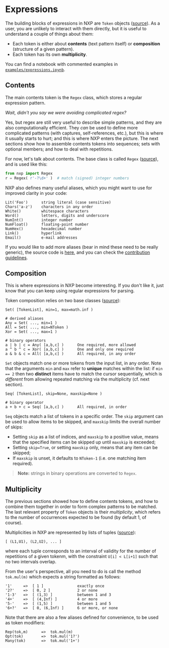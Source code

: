 
# Expressions

The building blocks of expressions in NXP are `Token` objects ([source](https://github.com/jhadida/nxp/blob/master/src/nxp/expr/base.py)). 
As a user, you are unlikely to interact with them directly, but it is useful to understand a couple of things about them:

- Each token is either about **contents** (text pattern itself) or **composition** (structure of a given pattern).
- Each token has its own **multiplicity**.

You can find a notebook with commented examples in [`examples/expressions.ipynb`](https://github.com/jhadida/nxp/blob/master/examples/expressions.ipynb).

## Contents

The main contents token is the `Regex` class, which stores a regular expression pattern. 

_Wait, didn't you say we were avoiding complicated regex?_

Yes, but regex are still very useful to describe simple patterns, and they are also computationally efficient. 
They _can_ be used to define more complicated patterns (with captures, self-references, etc.), but this is where it usually starts to hurt; and this is where NXP enters the picture. 
The next sections show how to assemble contents tokens into sequences; sets with optional members; and how to deal with repetitions. 

For now, let's talk about contents. 
The base class is called `Regex` ([source](https://github.com/jhadida/nxp/blob/master/src/nxp/expr/impl.py)), and is used like this:
```py
from nxp import Regex
r = Regex( r'-?\d+' )  # match (signed) integer numbers
```

NXP also defines many useful aliases, which you might want to use for improved clarity in your code:
```
Lit('Foo')      string literal (case sensitive)
Chars('a-z')    characters in any order
White()         whitespace characters
Word()          letters, digits and underscore
NumInt()        integer number
NumFloat()      floating-point number
NumHex()        hexadecimal number
Link()          hyperlink
Email()         e-mail addresses
```

If you would like to add more aliases (bear in mind these need to be really generic), the source code is [here](https://github.com/jhadida/nxp/blob/master/src/nxp/expr/alias.py), and you can check the [contribution guidelines](dev/contrib).

## Composition

This is where expressions in NXP become interesting. If you don't like it, just know that you can keep using regular expressions for parsing.

Token composition relies on two base classes ([source](https://github.com/jhadida/nxp/blob/master/src/nxp/expr/impl.py)): 

```
Set( [TokenList], min=1, max=math.inf )

# derived aliases
Any = Set( ..., min=1 )
All = Set( ..., min=NToken )
Xor = Set( ..., max=1 )

# binary operators
a | b | c = Any( [a,b,c] )      One required, more allowed
a ^ b ^ c = Xor( [a,b,c] )      One and only one required
a & b & c = All( [a,b,c] )      All required, in any order
```

`Set` objects match one or more tokens from the input list, in any order. 
Note that the arguments `min` and `max` refer to **unique** matches within the list: if `min == 2` then two **distinct** items have to match the cursor sequentially, which is _different_ from allowing repeated matching via the multiplicity (cf. next section).

```
Seq( [TokenList], skip=None, maxskip=None )

# binary operator
a + b + c = Seq( [a,b,c] )      All required, in order
```

`Seq` objects match a list of tokens in a specific order.
The `skip` argument can be used to allow items to be skipped, and `maxskip` limits the overall number of skips:

- Setting `skip` as a list of indices, and `maxskip` to a positive value, means that the specified items can be skipped up until `maxskip` is exceeded;
- Setting `skip=True`, or setting `maxskip` only, means that any item can be skipped;
- If `maxskip` is unset, it defaults to `NToken-1` (i.e. one matching item required).

> **Note:** strings in binary operations are converted to `Regex`.

## Multiplicity

The previous sections showed how to define contents tokens, and how to combine them together in order to form complex patterns to be matched. The last relevant property of `Token` objects is their _multiplicity_, which refers to the number of occurrences expected to be found (by default 1, of course).

Multiplicities in NXP are represented by lists of tuples ([source](https://github.com/jhadida/nxp/blob/master/src/nxp/expr/multiplicity.py)):
```
[ (L1,U1), (L2,U2), ... ]
```
where each tuple corresponds to an interval of validity for the number of repetitions of a given tokenm, with the constraint `U[i] < L[i+1]` such that no two intervals overlap.

From the user's perspective, all you need to do is call the method `tok.mul(m)` which expects a string formatted as follows:
```
'1'     =>  [ 1 ]               exactly once
'2?'    =>  [ 0, 2 ]            2 or none
'1-3'   =>  [ (1,3) ]           between 1 and 3
'4+'    =>  [ (4,Inf) ]         4 or more
'5-'    =>  [ (1,5) ]           between 1 and 5
'6+?'   =>  [ 0, (6,Inf) ]      6 or more, or none
```

Note that there are also a few aliases defined for convenience, to be used as token modifiers:
```
Rep(tok,m)      =>  tok.mul(m)
Opt(tok)        =>  tok.mul('1?')
Many(tok)       =>  tok.mul('1+')
```

